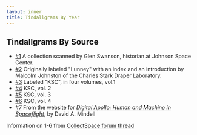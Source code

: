 ```yaml
---
layout: inner
title: Tindallgrams By Year
---
```


## Tindallgrams By Source

* [\#1](/source/1) A collection scanned by Glen Swanson, historian at Johnson Space Center.
* [\#2](/source/2) Originally labeled "Lunney" with an index and an introduction by Malcolm Johnston of the Charles Stark Draper Laboratory. 
* [\#3](/source/3) Labeled "KSC", in four volumes, vol.1
* [\#4](/source/4) KSC, vol. 2
* [\#5](/source/5) KSC, vol. 3
* [\#6](/source/6) KSC, vol. 4
* [\#7](/source/7) From the website for [_Digital Apollo: Human and Machine in Spaceflight_](http://web.mit.edu/digitalapollo/), by David A. Mindell

Information on 1-6 from [CollectSpace forum thread](http://www.collectspace.com/ubb/Forum29/HTML/000815.html)


